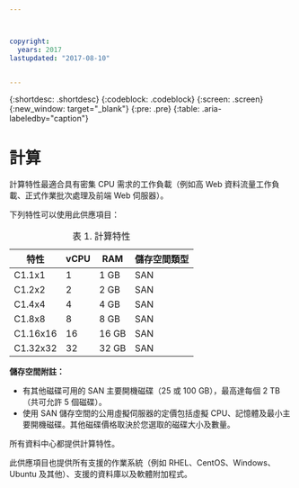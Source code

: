 ```yaml
---



copyright:
  years: 2017
lastupdated: "2017-08-10"


---
```


{:shortdesc: .shortdesc}
{:codeblock: .codeblock}
{:screen: .screen}
{:new_window: target="_blank"}
{:pre: .pre}
{:table: .aria-labeledby="caption"}

# 計算
計算特性最適合具有密集 CPU 需求的工作負載（例如高 Web 資料流量工作負載、正式作業批次處理及前端 Web 伺服器）。

下列特性可以使用此供應項目：

<table>
<CAPTION>表 1. 計算特性</CAPTION>
<THEAD>
<TR>
<th>特性</th>
<th>vCPU</th>
<th>RAM</th>
<th>儲存空間類型</th>
</TR>
</THEAD>
<TBODY>
<tr>
<td>C1.1x1</td>
<td>1</td>
<td>1 GB</td>
<td>SAN</td>
</tr>
<tr>
<td>C1.2x2</td>
<td>2</td>
<td>2 GB</td>
<td>SAN</td>
</tr>
<tr>
<td>C1.4x4</td>
<td>4</td>
<td>4 GB</td>
<td>SAN</td>
</tr>
<tr>
<td>C1.8x8</td>
<td>8</td>
<td>8 GB</td>
<td>SAN</td>
</tr>
<tr>
<td>C1.16x16</td>
<td>16</td>
<td>16 GB</td>
<td>SAN</td>
</tr>
<tr>
<td>C1.32x32</td>
<td>32</td>
<td>32 GB</td>
<td>SAN</td>
</tr>
</TBODY>
</table>

**儲存空間附註：**
* 有其他磁碟可用的 SAN 主要開機磁碟（25 或 100 GB），最高達每個 2 TB（共可允許 5 個磁碟）。
* 使用 SAN 儲存空間的公用虛擬伺服器的定價包括虛擬 CPU、記憶體及最小主要開機磁碟。其他磁碟價格取決於您選取的磁碟大小及數量。  

所有資料中心都提供計算特性。

此供應項目也提供所有支援的作業系統（例如 RHEL、CentOS、Windows、Ubuntu 及其他）、支援的資料庫以及軟體附加程式。  

